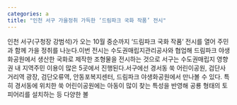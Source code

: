 ```yaml
---
categories: a
title: "인천 서구 가을정취 가득한 ‘드림파크 국화 작품’ 전시"
---
```

인천 서구(구청장 강범석)가 오는 10월 중순까지 ‘드림파크 국화 작품’ 전시를 열어 주민과 함께 가을 정취를 나눈다.이번 전시는 수도권매립지관리공사와 협업해 드림파크 야생화공원에서 생산한 국화로 제작한 조형물을 전시하는 것으로 서구는 수도권매립지 영향권 내 지역주민 이용이 많은 5곳에서 진행된다.서구에선 경서동 쑥 어린이공원, 검단사거리역 광장, 검단오류역, 안동포복지센터, 드림파크 야생화공원에서 만나볼 수 있다. 특히 경서동에 위치한 쑥 어린이공원에는 아동이 많이 찾는 특성을 반영해 공룡 형태의 토피어리를 설치하는 등 다양한 볼